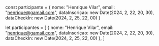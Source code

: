 const participante = {
  nome: "Henrique Vilar",
  email: "henrique@gamail.com",
  dataInscriçao: new Date(2024, 2, 22, 20, 30),
  dataCheckIn: new Date(2024, 2, 25, 22, 00)
}

let participantes = [
  {
  nome: "Henrique Vilar",
  email: "henrique@gamail.com",
  dataInscriçao: new Date(2024, 2, 22, 20, 30),
  dataCheckIn: new Date(2024, 2, 25, 22, 00)
},
]